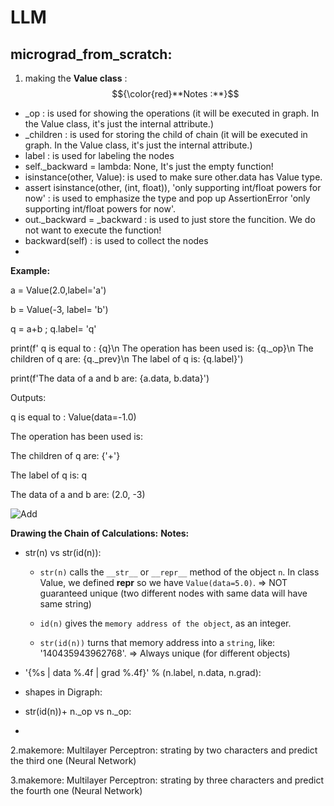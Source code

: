 # LLM

## micrograd_from_scratch:

1. making the **Value class** :
$${\color{red}**Notes :**}$$

- _op : is used for showing the operations (it will be executed in graph. In the Value class, it's just the internal attribute.)
- _children : is used for storing the child of chain (it will be executed in graph. In the Value class, it's just the internal attribute.)
- label : is used for labeling the nodes
- self._backward = lambda: None, It's just the empty function!
- isinstance(other, Value): is used to make sure other.data has Value type.
- assert isinstance(other, (int, float)), 'only supporting int/float powers for now' : is used to emphasize the type and pop up AssertionError 'only supporting int/float powers for now'.
- out._backward = _backward : is used to just store the funcition. We do not want to execute the function!
- backward(self) : is used to collect the nodes
- 
 **Example:**
  
a = Value(2.0,label='a')

b = Value(-3, label= 'b')

q = a+b ; q.label= 'q'

print(f' q is equal to : {q}\n The operation has been used is: {q._op}\n The children of q are: {q._prev}\n The label of q is: {q.label}')

print(f'The data of a and b are: {a.data, b.data}')

Outputs: 

q is equal to : Value(data=-1.0)

The operation has been used is: 

The children of q are: {'+'}

The label of q is: q

The data of a and b are: (2.0, -3)

![Add](https://github.com/user-attachments/assets/816c445c-1210-49a8-ad50-78e80d919d93)

**Drawing the Chain of Calculations:**
**Notes:**
- str(n) vs str(id(n)):
    - `str(n)` calls the `__str__` or `__repr__` method of the object `n`. In class Value, we defined __repr__ so we have `Value(data=5.0)`. => NOT guaranteed unique (two different nodes with same data will have same string)

    - `id(n)` gives the `memory address of the object`, as an integer.
      
    - `str(id(n))` turns that memory address into a `string`, like: '140435943962768'. => Always unique (for different objects)

      
- '{%s | data %.4f | grad %.4f}' % (n.label, n.data, n.grad):
- shapes in Digraph:
- str(id(n))+ n._op vs n._op:
- 

2.makemore: Multilayer Perceptron: strating by two characters and predict the third one (Neural Network)


3.makemore: Multilayer Perceptron: strating by three characters and predict the fourth one (Neural Network)
